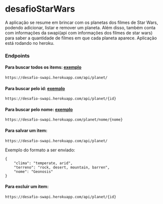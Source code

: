 # desafioStarWars
A aplicação se resume em brincar com os planetas dos filmes de Star Wars, podendo adicionar, listar e remover um planeta. Além disso, também conta com informações da swapi(api com informações dos filmes de star wars) para saber a quantidade de filmes em que cada planeta aparece.
Aplicação está rodando no heroku.
### Endpoints
#### Para buscar todos os items: [exemplo](https://desafio-swapi.herokuapp.com/api/planet)
```
https://desafio-swapi.herokuapp.com/api/planet/
```
#### Para buscar pelo id: [exemplo](https://desafio-swapi.herokuapp.com/api/planet/946358d2-bee1-439c-98b1-b96fe4bc3aa6) 
```
https://desafio-swapi.herokuapp.com/api/planet/{id}
```
#### Para buscar pelo nome: [exemplo](https://desafio-swapi.herokuapp.com/api/planet/nome/Alderaan) 
```
https://desafio-swapi.herokuapp.com/planet/nome/{nome}
```
#### Para salvar um item:
```
https://desafio-swapi.herokuapp.com/api/planet/
```
Exemplo do formato a ser enviado:
```
{
	"clima": "temperate, arid",
	"terreno": "rock, desert, mountain, barren",
	"nome": "Geonosis"
}
```
#### Para excluir um item:
```
https://desafio-swapi.herokuapp.com/api/planet/{id}
```
